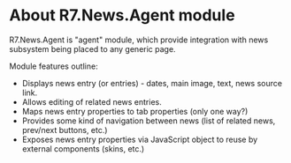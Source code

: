 ﻿# About R7.News.Agent module

R7.News.Agent is "agent" module, which provide integration with news subsystem being placed to any generic page.

Module features outline:

* Displays news entry (or entries) - dates, main image, text, news source link.
* Allows editing of related news entries.
* Maps news entry properties to tab properties (only one way?)
* Provides some kind of navigation between news (list of related news, prev/next buttons, etc.)
* Exposes news entry properties via JavaScript object to reuse by external components (skins, etc.)
